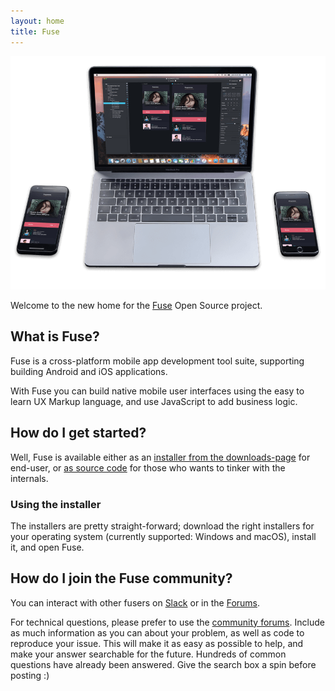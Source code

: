 ```yaml
---
layout: home
title: Fuse
---
```


![Fuse Studio](assets/images/header-bg.png)

Welcome to the new home for the [Fuse](https://fusetools.com) Open Source
project.

## What is Fuse?

Fuse is a cross-platform mobile app development tool suite, supporting building
Android and iOS applications. 

With Fuse you can build native mobile user interfaces using the easy to learn UX Markup language, and use JavaScript to add business logic.

## How do I get started?

Well, Fuse is available either as an
[installer from the downloads-page](downloads) for end-user, or
[as source code](source-code) for those who wants to
tinker with the internals.

### Using the installer

The installers are pretty straight-forward; download the right installers
for your operating system (currently supported: Windows and macOS), install
it, and open Fuse.


## How do I join the Fuse community?

You can interact with other fusers on [Slack](https://fusecommunity.slack.com/) or in the [Forums](http://forums.fusetools.com). 

For technical questions, please prefer to use the [community forums](http://forums.fusetools.com). Include as much information as you can about your problem, as well as code to reproduce your issue. This will make it as easy as possible to help, and make your answer searchable for the future. Hundreds of common questions have already been answered. Give the search box a spin before posting :)